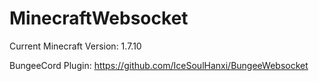 # MinecraftWebsocket

Current Minecraft Version: 1.7.10

BungeeCord Plugin: https://github.com/IceSoulHanxi/BungeeWebsocket
